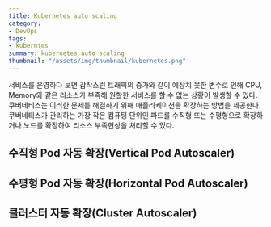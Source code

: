 ```yaml
---
title: Kubernetes auto scaling
category: 
- DevOps
tags:
- kuberntes
summary: kubernetes auto scaling
thumbnail: "/assets/img/thumbnail/kubernetes.png"
---
```

서비스를 운영하다 보면 갑작스런 트래픽의 증가와 같이 예상치 못한 변수로 인해 CPU, Memory와 같은 리소스가 부족해 원할한 서비스를 할 수 없는 상황이 발생할 수 있다.
쿠버네티스는 이러한 문제를 해결하기 위해 애플리케이션을 확장하는 방법을 제공한다.
쿠버네티스가 관리하는 가장 작은 컴퓨팅 단위인 파드를 수직형 또는 수평형으로 확장하거나 노드를 확장하여 리소스 부족현상을 처리할 수 있다.

## 수직형 Pod 자동 확장(Vertical Pod Autoscaler)

## 수평형 Pod 자동 확장(Horizontal Pod Autoscaler)

## 클러스터 자동 확장(Cluster Autoscaler)